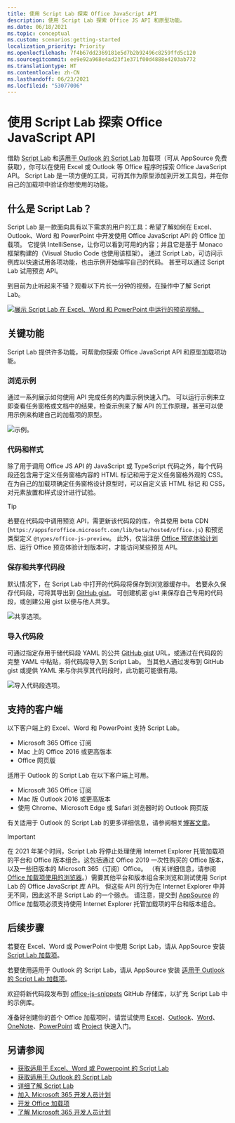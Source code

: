 ```yaml
---
title: 使用 Script Lab 探索 Office JavaScript API
description: 使用 Script Lab 探索 Office JS API 和原型功能。
ms.date: 06/18/2021
ms.topic: conceptual
ms.custom: scenarios:getting-started
localization_priority: Priority
ms.openlocfilehash: 7f4b67dd2369181e5d7b2b92496c8259ffd5c120
ms.sourcegitcommit: ee9e92a968e4ad23f1e371f00d4888e4203ab772
ms.translationtype: HT
ms.contentlocale: zh-CN
ms.lasthandoff: 06/23/2021
ms.locfileid: "53077006"
---
```

# <a name="explore-office-javascript-api-using-script-lab"></a>使用 Script Lab 探索 Office JavaScript API

借助 [Script Lab](https://appsource.microsoft.com/product/office/WA104380862) 和[适用于 Outlook 的 Script Lab](https://appsource.microsoft.com/product/office/wa200001603) 加载项（可从 AppSource 免费获取），你可以在使用 Excel 或 Outlook 等 Office 程序时探索 Office JavaScript API。 Script Lab 是一项方便的工具，可将其作为原型添加到开发工具包，并在你自己的加载项中验证你想使用的功能。

## <a name="what-is-script-lab"></a>什么是 Script Lab？

Script Lab 是一款面向具有以下需求的用户的工具：希望了解如何在 Excel、Outlook、Word 和 PowerPoint 中开发使用 Office JavaScript API 的 Office 加载项。 它提供 IntelliSense，让你可以看到可用的内容；并且它是基于 Monaco 框架构建的（Visual Studio Code 也使用该框架）。 通过 Script Lab，可访问示例库以快速试用各项功能，也由示例开始编写自己的代码。 甚至可以通过 Script Lab 试用预览 API。

到目前为止听起来不错？观看以下片长一分钟的视频，在操作中了解 Script Lab。

[![展示 Script Lab 在 Excel、Word 和 PowerPoint 中运行的预览视频。](../images/screenshot-wide-youtube.png 'Script Lab 预览视频。')](https://aka.ms/scriptlabvideo)

## <a name="key-features"></a>关键功能

Script Lab 提供许多功能，可帮助你探索 Office JavaScript API 和原型加载项功能。

### <a name="explore-samples"></a>浏览示例

通过一系列展示如何使用 API 完成任务的内置示例快速入门。 可以运行示例来立即查看任务窗格或文档中的结果，检查示例来了解 API 的工作原理，甚至可以使用示例来构建自己的加载项的原型。

![示例。](../images/script-lab-samples.jpg)

### <a name="code-and-style"></a>代码和样式

除了用于调用 Office JS API 的 JavaScript 或 TypeScript 代码之外，每个代码段还包含用于定义任务窗格内容的 HTML 标记和用于定义任务窗格外观的 CSS。 在为自己的加载项确定任务窗格设计原型时，可以自定义该 HTML 标记 和 CSS，对元素放置和样式设计进行试验。

> [!TIP]
> 若要在代码段中调用预览 API，需更新该代码段的库，令其使用 beta CDN (`https://appsforoffice.microsoft.com/lib/beta/hosted/office.js`) 和预览类型定义 `@types/office-js-preview`。 此外，仅当注册 [Office 预览体验计划](https://insider.office.com)后、运行 Office 预览体验计划版本时，才能访问某些预览 API。

### <a name="save-and-share-snippets"></a>保存和共享代码段

默认情况下，在 Script Lab 中打开的代码段将保存到浏览器缓存中。 若要永久保存代码段，可将其导出到 [GitHub gist](https://gist.github.com)。 可创建机密 gist 来保存自己专用的代码段，或创建公用 gist 以便与他人共享。

![共享选项。](../images/script-lab-share.jpg)

### <a name="import-snippets"></a>导入代码段

可通过指定存用于储代码段 YAML 的公共 [GitHub gist](https://gist.github.com) URL，或通过在代码段的完整 YAML 中粘贴，将代码段导入到 Script Lab。 当其他人通过发布到 GitHub gist 或提供 YAML 来与你共享其代码段时，此功能可能很有用。

![导入代码段选项。](../images/script-lab-import-snippet.jpg)

## <a name="supported-clients"></a>支持的客户端

以下客户端上的 Excel、Word 和 PowerPoint 支持 Script Lab。

- Microsoft 365 Office 订阅
- Mac 上的 Office 2016 或更高版本
- Office 网页版

适用于 Outlook 的 Script Lab 在以下客户端上可用。

- Microsoft 365 Office 订阅
- Mac 版 Outlook 2016 或更高版本
- 使用 Chrome、Microsoft Edge 或 Safari 浏览器时的 Outlook 网页版

有关适用于 Outlook 的 Script Lab 的更多详细信息，请参阅相关[博客文章](https://developer.microsoft.com/outlook/blogs/script-lab-now-supports-outlook/)。

> [!IMPORTANT]
> 在 2021 年某个时间，Script Lab 将停止处理使用 Internet Explorer 托管加载项的平台和 Office 版本组合。这包括通过 Office 2019 一次性购买的 Office 版本，以及一些旧版本的 Microsoft 365（订阅）Office。 （有关详细信息，请参阅[ Office 加载项使用的浏览器](../concepts/browsers-used-by-office-web-add-ins.md)。）需要其他平台和版本组合来浏览和测试使用 Script Lab 的 Office JavaScript 库 API。 但这些 API 的行为在 Internet Explorer 中并无不同，因此这不是 Script Lab 的一个弱点。 请注意，提交到 [AppSource](/office/dev/store/submit-to-appsource-via-partner-center) 的 Office 加载项必须支持使用 Internet Explorer 托管加载项的平台和版本组合。

## <a name="next-steps"></a>后续步骤

若要在 Excel、Word 或 PowerPoint 中使用 Script Lab，请从 AppSource 安装 [Script Lab 加载项](https://appsource.microsoft.com/product/office/WA104380862)。 

若要使用适用于 Outlook 的 Script Lab，请从 AppSource 安装 [适用于 Outlook 的 Script Lab 加载项](https://appsource.microsoft.com/product/office/wa200001603)。

欢迎将新代码段发布到 [office-js-snippets](https://github.com/OfficeDev/office-js-snippets#office-js-snippets) GitHub 存储库，以扩充 Script Lab 中的示例库。

准备好创建你的首个 Office 加载项时，请尝试使用 [Excel](../quickstarts/excel-quickstart-jquery.md)、[Outlook](../quickstarts/outlook-quickstart.md)、[Word](../quickstarts/word-quickstart.md)、[OneNote](../quickstarts/onenote-quickstart.md)、[PowerPoint](../quickstarts/powerpoint-quickstart.md) 或 [Project](../quickstarts/project-quickstart.md) 快速入门。

## <a name="see-also"></a>另请参阅

- [获取适用于 Excel、Word 或 Powerpoint 的 Script Lab](https://appsource.microsoft.com/product/office/WA104380862)
- [获取适用于 Outlook 的 Script Lab](https://appsource.microsoft.com/product/office/wa200001603)
- [详细了解 Script Lab](https://github.com/OfficeDev/script-lab#script-lab-a-microsoft-garage-project)
- [加入 Microsoft 365 开发人员计划](https://developer.microsoft.com/office/dev-program)
- [开发 Office 加载项](../develop/develop-overview.md)
- [了解 Microsoft 365 开发人员计划](https://developer.microsoft.com/microsoft-365/dev-program)
